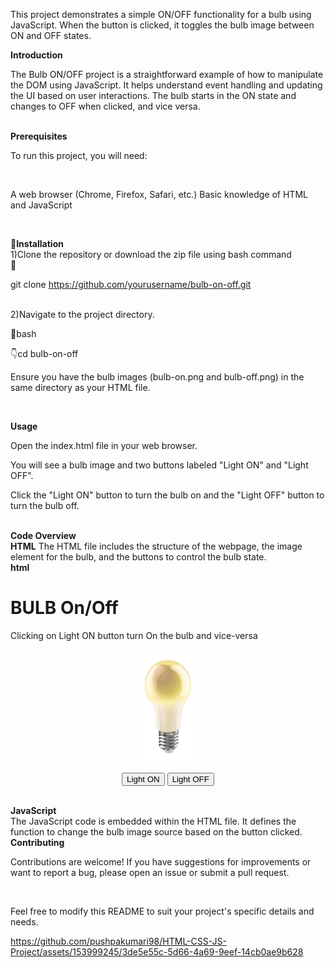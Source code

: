 <p>This project demonstrates a simple ON/OFF functionality for a bulb using JavaScript. When the button is clicked, it toggles the bulb image between ON and OFF states.</p>


<b>Introduction</b>
<br>
<p>The Bulb ON/OFF project is a straightforward example of how to manipulate the DOM using JavaScript. It helps understand event handling and updating the UI based on user interactions. The bulb starts in the ON state and changes to OFF when clicked, and vice versa.</p>

<br>
<b>Prerequisites</b>
<br>
<p>To run this project, you will need:</p>
<br>
<p>A web browser (Chrome, Firefox, Safari, etc.)
Basic knowledge of HTML and JavaScript</p>
<br>

<b>📌Installation</b>
<br>
1)Clone the repository or download the zip file using bash command
<br>
🔗<p>git clone https://github.com/yourusername/bulb-on-off.git</p>
<br>
2)Navigate to the project directory.
<br>
<p>📍bash</p>
 👇cd bulb-on-off
 <p>Ensure you have the bulb images (bulb-on.png and bulb-off.png) in the same directory as your HTML file.</p>
 
<br>

<b>Usage</b>
<p>Open the index.html file in your web browser.

You will see a bulb image and two buttons labeled "Light ON" and "Light OFF".

Click the "Light ON" button to turn the bulb on and the "Light OFF" button to turn the bulb off.</p>
<br>
<b>Code Overview</b>
<br>
<b>HTML</b>
The HTML file includes the structure of the webpage, the image element for the bulb, and the buttons to control the bulb state.
<br>
<b>html</b>
<br>
<p>
<!DOCTYPE html>
<html lang="en">
<head>
<body>
   <h1>BULB On/Off</h1>
   <p>Clicking on Light ON button turn On the bulb and vice-versa</p>
   <center>
   <img id="bulb" src="bulb-on.png" width="100px" height="180px">
   <p>
      <button type="button" onclick="light(1)">Light ON</button>
      <button type="button" onclick="light(0)">Light OFF</button>
   </p>
   </center>
</body>
</head> 
</html>
</p>

<br>
<b>JavaScript</b>
<br>
The JavaScript code is embedded within the HTML file. It defines the function to change the bulb image source based on the button clicked.
<br>
<b>Contributing</b>
<br>
 <p>Contributions are welcome! If you have suggestions for improvements or want to report a bug, please open an issue or submit a pull request.</p>
<br>
 <p>Feel free to modify this README to suit your project's specific details and needs.</p>

https://github.com/pushpakumari98/HTML-CSS-JS-Project/assets/153999245/3de5e55c-5d66-4a69-9eef-14cb0ae9b628





